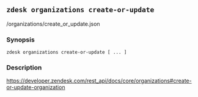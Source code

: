 ## `zdesk organizations create-or-update`

/organizations/create_or_update.json

### Synopsis

    zdesk organizations create-or-update [ ... ]

### Description

https://developer.zendesk.com/rest_api/docs/core/organizations#create-or-update-organization

